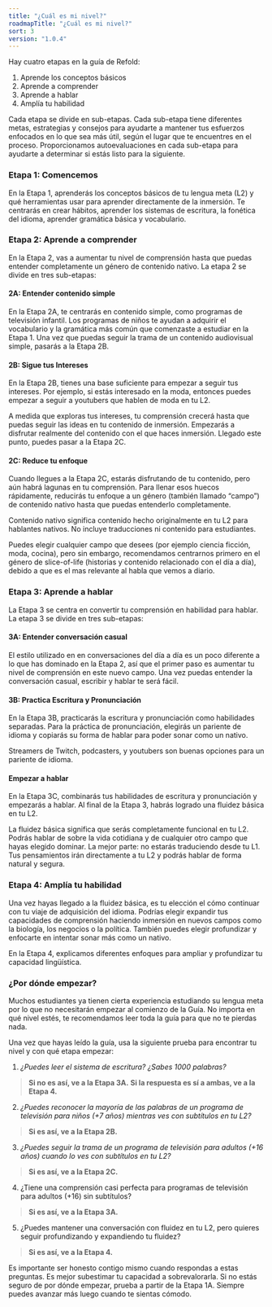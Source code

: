 ```yaml
---
title: "¿Cuál es mi nivel?"
roadmapTitle: "¿Cuál es mi nivel?"
sort: 3
version: "1.0.4"
---
```


Hay cuatro etapas en la guía de Refold:
1. Aprende los conceptos básicos
1. Aprende a comprender
1. Aprende a hablar
1. Amplía tu habilidad

Cada etapa se divide en sub-etapas. Cada sub-etapa tiene diferentes metas, estrategias y consejos para ayudarte a mantener tus esfuerzos enfocados en lo que sea más útil, según el lugar que te encuentres en el proceso. Proporcionamos autoevaluaciones en cada sub-etapa para ayudarte a determinar si estás listo para la siguiente.

### Etapa 1: Comencemos
En la Etapa 1, aprenderás los conceptos básicos de tu lengua meta (L2) y qué herramientas usar para aprender directamente de la inmersión. Te centrarás en crear hábitos, aprender los sistemas de escritura, la fonética del idioma, aprender gramática básica y vocabulario.

### Etapa 2: Aprende a comprender
En la Etapa 2, vas a aumentar tu nivel de comprensión hasta que puedas entender completamente un género de contenido nativo. La etapa 2 se divide en tres sub-etapas:

#### 2A: Entender contenido simple
En la Etapa 2A, te centrarás en contenido simple, como programas de televisión infantil. Los programas de niños te ayudan a adquirir el vocabulario y la gramática más común que comenzaste a estudiar en la Etapa 1. Una vez que puedas seguir la trama de un contenido audiovisual simple, pasarás a la Etapa 2B.

#### 2B: Sigue tus Intereses
En la Etapa 2B, tienes una base suficiente para empezar a seguir tus intereses. Por ejemplo, si estás interesado en la moda, entonces puedes empezar a seguir a youtubers que hablen de moda en tu L2.

A medida que exploras tus intereses, tu comprensión crecerá hasta que puedas seguir las ideas en tu contenido de inmersión. Empezarás a disfrutar realmente del contenido con el que haces inmersión. Llegado este punto, puedes pasar a la Etapa 2C.

#### 2C: Reduce tu enfoque
Cuando llegues a la Etapa 2C, estarás disfrutando de tu contenido, pero aún habrá lagunas en tu comprensión. Para llenar esos huecos rápidamente, reducirás tu enfoque a un género (también llamado “campo”) de contenido nativo hasta que puedas entenderlo completamente.

Contenido nativo significa contenido hecho originalmente en tu L2 para hablantes nativos. No incluye traducciones ni contenido para estudiantes.

Puedes elegir cualquier campo que desees (por ejemplo ciencia ficción, moda, cocina), pero sin embargo, recomendamos centrarnos primero en el género de slice-of-life (historias y contenido relacionado con el día a día), debido a que es el mas relevante al habla que vemos a diario.

### Etapa 3: Aprende a hablar
La Etapa 3 se centra en convertir tu comprensión en habilidad para hablar. La etapa 3 se divide en tres sub-etapas:

#### 3A: Entender conversación casual
El estilo utilizado en en conversaciones del día a día es un poco diferente a lo que has dominado en la Etapa 2, así que el primer paso es aumentar tu nivel de comprensión en este nuevo campo. Una vez puedas entender la conversación casual, escribir y hablar te será fácil.

#### 3B: Practica Escritura y Pronunciación
En la Etapa 3B, practicarás la escritura y pronunciación como habilidades separadas. Para la práctica de pronunciación, elegirás un pariente de idioma y copiarás su forma de hablar para poder sonar como un nativo.

Streamers de Twitch, podcasters, y youtubers son buenas opciones para un pariente de idioma.

#### Empezar a hablar
En la Etapa 3C, combinarás tus habilidades de escritura y pronunciación y empezarás a hablar. Al final de la Etapa 3, habrás logrado una fluidez básica en tu L2.

La fluidez básica significa que serás completamente funcional en tu L2. Podrás hablar de sobre la vida cotidiana y de cualquier otro campo que hayas elegido dominar. La mejor parte: no estarás traduciendo desde tu L1. Tus pensamientos irán directamente a tu L2 y podrás hablar de forma natural y segura.

### Etapa 4: Amplía tu habilidad
Una vez hayas llegado a la fluidez básica, es tu elección el cómo continuar con tu viaje de adquisición del idioma. Podrías elegir expandir tus capacidades de comprensión haciendo inmersión en nuevos campos como la biología, los negocios o la política. También puedes elegir profundizar y enfocarte en intentar sonar más como un nativo.

En la Etapa 4, explicamos diferentes enfoques para ampliar y profundizar tu capacidad lingüística.


### ¿Por dónde empezar?
Muchos estudiantes ya tienen cierta experiencia estudiando su lengua meta por lo que no necesitarán empezar al comienzo de la Guía. No importa en qué nivel estés, te recomendamos leer toda la guía para que no te pierdas nada.

Una vez que hayas leído la guía, usa la siguiente prueba para encontrar tu nivel y con qué etapa empezar:

1. *¿Puedes leer el sistema de escritura? ¿Sabes 1000 palabras?*
> **Si no es así, ve a la Etapa 3A.** **Si la respuesta es sí a ambas, ve a la Etapa 4.**

2. *¿Puedes reconocer la mayoría de las palabras de un programa de televisión para niños (+7 años) mientras ves con subtítulos en tu L2?*
> **Si es así, ve a la Etapa 2B.**

3. *¿Puedes seguir la trama de un programa de televisión para adultos (+16 años) cuando lo ves con subtítulos en tu L2?*
> **Si es así, ve a la Etapa 2C.**

4. ¿Tiene una comprensión casi perfecta para programas de televisión para adultos (+16) sin subtítulos?
> **Si es así, ve a la Etapa 3A.**

5. ¿Puedes mantener una conversación con fluidez en tu L2, pero quieres seguir profundizando y expandiendo tu fluidez?
> **Si es así, ve a la Etapa 4.**

Es importante ser honesto contigo mismo cuando respondas a estas preguntas. Es mejor subestimar tu capacidad a sobrevalorarla. Si no estás seguro de por dónde empezar, prueba a partir de la Etapa 1A. Siempre puedes avanzar más luego cuando te sientas cómodo.

